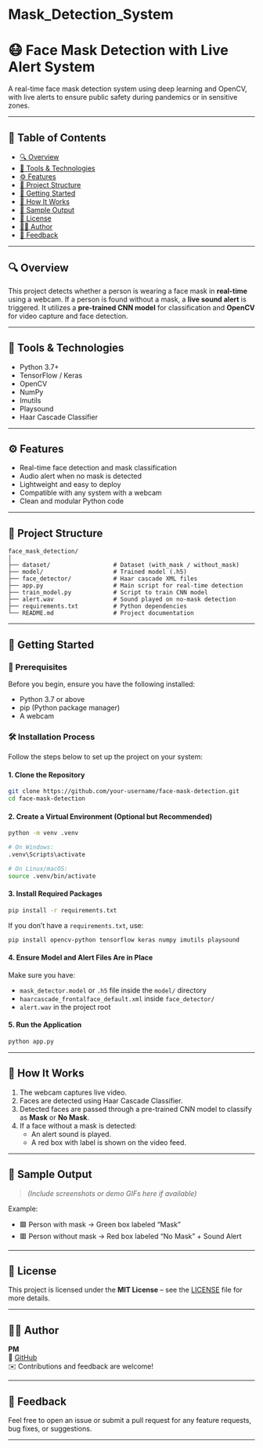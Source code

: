# Mask_Detection_System

# 😷 Face Mask Detection with Live Alert System

A real-time face mask detection system using deep learning and OpenCV, with live alerts to ensure public safety during pandemics or in sensitive zones.

---

## 📌 Table of Contents
- [🔍 Overview](#-overview)
- [🧰 Tools & Technologies](#-tools--technologies)
- [⚙️ Features](#️-features)
- [📁 Project Structure](#-project-structure)
- [🚀 Getting Started](#-getting-started)
- [🧠 How It Works](#-how-it-works)
- [📸 Sample Output](#-sample-output)
- [📄 License](#-license)
- [🙋‍♂️ Author](#-author)
- [💬 Feedback](#-feedback)

---

## 🔍 Overview

This project detects whether a person is wearing a face mask in **real-time** using a webcam. If a person is found without a mask, a **live sound alert** is triggered. It utilizes a **pre-trained CNN model** for classification and **OpenCV** for video capture and face detection.

---

## 🧰 Tools & Technologies

- Python 3.7+
- TensorFlow / Keras
- OpenCV
- NumPy
- Imutils
- Playsound
- Haar Cascade Classifier

---

## ⚙️ Features

- Real-time face detection and mask classification
- Audio alert when no mask is detected
- Lightweight and easy to deploy
- Compatible with any system with a webcam
- Clean and modular Python code

---

## 📁 Project Structure

```
face_mask_detection/
│
├── dataset/                  # Dataset (with_mask / without_mask)
├── model/                    # Trained model (.h5)
├── face_detector/            # Haar cascade XML files
├── app.py                    # Main script for real-time detection
├── train_model.py            # Script to train CNN model
├── alert.wav                 # Sound played on no-mask detection
├── requirements.txt          # Python dependencies
└── README.md                 # Project documentation
```

---

## 🚀 Getting Started

### 🔧 Prerequisites

Before you begin, ensure you have the following installed:

- Python 3.7 or above
- pip (Python package manager)
- A webcam

### 🛠️ Installation Process

Follow the steps below to set up the project on your system:

#### 1. Clone the Repository
```bash
git clone https://github.com/your-username/face-mask-detection.git
cd face-mask-detection
```

#### 2. Create a Virtual Environment (Optional but Recommended)
```bash
python -m venv .venv

# On Windows:
.venv\Scripts\activate

# On Linux/macOS:
source .venv/bin/activate
```

#### 3. Install Required Packages
```bash
pip install -r requirements.txt
```

If you don’t have a `requirements.txt`, use:
```bash
pip install opencv-python tensorflow keras numpy imutils playsound
```

#### 4. Ensure Model and Alert Files Are in Place

Make sure you have:
- `mask_detector.model` or `.h5` file inside the `model/` directory
- `haarcascade_frontalface_default.xml` inside `face_detector/`
- `alert.wav` in the project root

#### 5. Run the Application
```bash
python app.py
```

---

## 🧠 How It Works

1. The webcam captures live video.
2. Faces are detected using Haar Cascade Classifier.
3. Detected faces are passed through a pre-trained CNN model to classify as **Mask** or **No Mask**.
4. If a face without a mask is detected:
   - An alert sound is played.
   - A red box with label is shown on the video feed.

---

## 📸 Sample Output

> *(Include screenshots or demo GIFs here if available)*

Example:
- 🟩 Person with mask → Green box labeled “Mask”
- 🟥 Person without mask → Red box labeled “No Mask” + Sound Alert

---

## 📄 License

This project is licensed under the **MIT License** – see the [LICENSE](LICENSE) file for more details.

---

## 🙋‍♂️ Author

**PM**  
🔗 [GitHub](https://github.com/Prasadpnm2004)  
✉️ Contributions and feedback are welcome!

---

## 💬 Feedback

Feel free to open an issue or submit a pull request for any feature requests, bug fixes, or suggestions.

---
